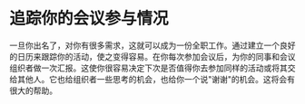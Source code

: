 # 追踪你的会议参与情况

一旦你出名了，对你有很多需求，这就可以成为一份全职工作。通过建立一个良好的日历来跟踪你的活动，使之变得容易。在你每次参加会议后，为你的同事和会议组织者做一次汇报。这使你很容易决定下次是否值得你去参加同样的活动或将其交给其他人。它也给组织者一些思考的机会，也给你一个说"谢谢"的机会。这将会有很大的帮助。